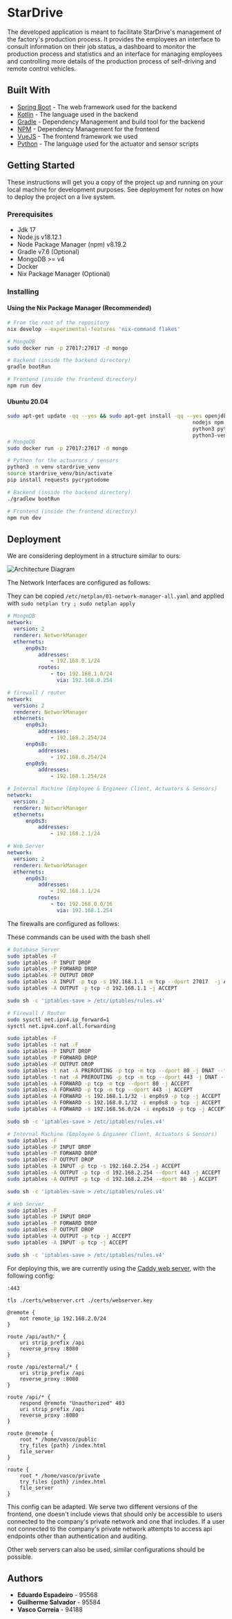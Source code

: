 # StarDrive

The developed application is meant to facilitate StarDrive's management of the factory's production process. It provides the employees an interface to consult information on their job status, a dashboard to monitor the production process and statistics and an interface for managing employees and controlling more details of the production process of self-driving and remote control vehicles.

## Built With

* [Spring Boot](https://spring.io/projects/spring-boot) - The web framework used for the backend
* [Kotlin](https://kotlinlang.org/) - The language used in the backend
* [Gradle](https://gradle.org/) - Dependency Management and build tool for the backend
* [NPM](https://www.npmjs.com/) - Dependency Management for the frontend
* [VueJS](https://vuejs.org/) - The frontend framework we used
* [Python](https://www.python.org/) - The language used for the actuator and sensor scripts

## Getting Started

These instructions will get you a copy of the project up and running on your local machine for development purposes. See deployment for notes on how to deploy the project on a live system.

### Prerequisites
- Jdk 17
- Node.js v18.12.1
- Node Package Manager (npm) v8.19.2
- Gradle v7.6 (Optional)
- MongoDB >= v4
- Docker
- Nix Package Manager (Optional)

### Installing

#### Using the Nix Package Manager (Recommended)

```sh
# From the root of the repository
nix develop --experimental-features 'nix-command flakes'

# MongoDB
sudo docker run -p 27017:27017 -d mongo

# Backend (inside the backend directory)
gradle bootRun

# Frontend (inside the frontend directory)
npm run dev
```

#### Ubuntu 20.04

```sh
sudo apt-get update -qq --yes && sudo apt-get install -qq --yes openjdk-17-jdk \
                                                            nodejs npm gradle \
                                                            python3 python3-pip \
                                                            python3-venv
# MongoDB
sudo docker run -p 27017:27017 -d mongo

# Python for the actuarors / sensors
python3 -m venv stardrive_venv
source stardrive_venv/bin/activate
pip install requests pycryptodome

# Backend (inside the backend directory)
./gradlew bootRun

# Frontend (inside the frontend directory)
npm run dev
```

## Deployment

We are considering deployment in a structure similar to ours:

![Architecture Diagram](Esquema.png)

The Network Interfaces are configured as follows:

They can be copied `/etc/netplan/01-network-manager-all.yaml` and applied with `sudo netplan try ; sudo netplan apply`
```yaml
# MongoDB
network:
  version: 2
  renderer: NetworkManager
  ethernets:
      enp0s3:
          addresses:
              - 192.168.0.1/24
          routes:
              - to: 192.168.1.0/24
                via: 192.168.0.254
```

```yaml
# firewall / router
network:
  version: 2
  renderer: NetworkManager
  ethernets:
      enp0s3:
          addresses:
              - 192.168.2.254/24
      enp0s8:
          addresses:
              - 192.168.0.254/24
      enp0s9:
          addresses:
              - 192.168.1.254/24
```

```yaml
# Internal Machine (Employee & Engineer Client, Actuators & Sensors)
network:
  version: 2
  renderer: NetworkManager
  ethernets:
      enp0s3:
          addresses:
              - 192.168.2.1/24
```

```yaml
# Web Server
network:
  version: 2
  renderer: NetworkManager
  ethernets:
      enp0s3:
          addresses:
              - 192.168.1.1/24
          routes:
              - to: 192.168.0.0/16
                via: 192.168.1.254
```

The firewalls are configured as follows:

These commands can be used with the bash shell
```sh
# Database Server
sudo iptables -F
sudo iptables -P INPUT DROP
sudo iptables -P FORWARD DROP
sudo iptables -P OUTPUT DROP
sudo iptables -A INPUT -p tcp -s 192.168.1.1 -m tcp --dport 27017  -j ACCEPT
sudo iptables -A OUTPUT -p tcp -d 192.168.1.1 -j ACCEPT

sudo sh -c 'iptables-save > /etc/iptables/rules.v4'
```

```sh
# Firewall / Router
sudo sysctl net.ipv4.ip_forward=1
sysctl net.ipv4.conf.all.forwarding

sudo iptables -F
sudo iptables -t nat -F
sudo iptables -P INPUT DROP
sudo iptables -P FORWARD DROP
sudo iptables -P OUTPUT DROP
sudo iptables -t nat -A PREROUTING -p tcp -m tcp --dport 80 -j DNAT --to-destination 192.168.1.1:443
sudo iptables -t nat -A PREROUTING -p tcp -m tcp --dport 443 -j DNAT --to-destination 192.168.1.1
sudo iptables -A FORWARD -p tcp -m tcp --dport 80 -j ACCEPT
sudo iptables -A FORWARD -p tcp -m tcp --dport 443 -j ACCEPT
sudo iptables -A FORWARD -s 192.168.1.1/32 -i enp0s9 -p tcp -j ACCEPT
sudo iptables -A FORWARD -s 192.168.0.1/32 -i enp0s8 -p tcp -j ACCEPT
sudo iptables -A FORWARD -s 192.168.56.0/24 -i enp0s10 -p tcp -j ACCEPT

sudo sh -c 'iptables-save > /etc/iptables/rules.v4'
```

```sh
# Internal Machine (Employee & Engineer Client, Actuators & Sensors)
sudo iptables -F
sudo iptables -P INPUT DROP
sudo iptables -P FORWARD DROP
sudo iptables -P OUTPUT DROP
sudo iptables -A INPUT -p tcp -s 192.168.2.254 -j ACCEPT
sudo iptables -A OUTPUT -p tcp -d 192.168.2.254 --dport 443 -j ACCEPT
sudo iptables -A OUTPUT -p tcp -d 192.168.2.254 --dport 80 -j ACCEPT

sudo sh -c 'iptables-save > /etc/iptables/rules.v4'
```

```sh
# Web Server
sudo iptables -F
sudo iptables -P INPUT DROP
sudo iptables -P FORWARD DROP
sudo iptables -P OUTPUT DROP
sudo iptables -A OUTPUT -p tcp -j ACCEPT
sudo iptables -A INPUT -p tcp -j ACCEPT

sudo sh -c 'iptables-save > /etc/iptables/rules.v4'
```

For deploying this, we are currently using the [Caddy web server](https://caddyserver.com/), with the following config:

```
:443

tls ./certs/webserver.crt ./certs/webserver.key

@remote {
    not remote_ip 192.168.2.0/24
}

route /api/auth/* {
    uri strip_prefix /api
    reverse_proxy :8080
}

route /api/external/* {
    uri strip_prefix /api
    reverse_proxy :8080
}

route /api/* {
    respond @remote "Unauthorized" 403
    uri strip_prefix /api
    reverse_proxy :8080
}

route @remote {
    root * /home/vasco/public
    try_files {path} /index.html
    file_server
}

route {
    root * /home/vasco/private
    try_files {path} /index.html
    file_server
}
```

This config can be adapted. We serve two different versions of the frontend, one doesn't include views that should only be accessible to users connected to the company's private network and one that includes. If a user not connected to the company's private network attempts to access api endpoints other than authentication and auditing.

Other web servers can also be used, similar configurations should be possible.


## Authors

* **Eduardo Espadeiro** - 95568
* **Guilherme Salvador** - 95584
* **Vasco Correia** - 94188
